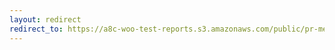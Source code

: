 ```yaml
---
layout: redirect
redirect_to: https://a8c-woo-test-reports.s3.amazonaws.com/public/pr-merge/37492/api/index.html
---
```

